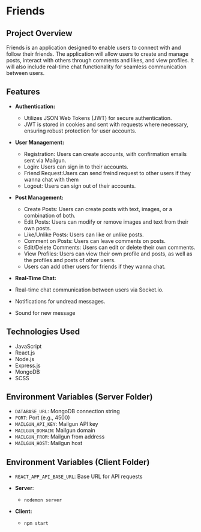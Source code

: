 # Friends

## Project Overview

Friends is an application designed to enable users to connect with and follow their friends. The application will allow users to create and manage posts, interact with others through comments and likes, and view profiles. It will also include real-time chat functionality for seamless communication between users.

## Features

- **Authentication:**
  - Utilizes JSON Web Tokens (JWT) for secure authentication.
  - JWT is stored in cookies and sent with requests where necessary, ensuring   robust protection for user accounts.
  
- **User Management:**

  - Registration: Users can create accounts, with confirmation emails sent via Mailgun.
  - Login: Users can sign in to their accounts.
  - Friend Request:Users can send freind request to other users if they wanna chat with them
  - Logout: Users can sign out of their accounts.

- **Post Management:**

  - Create Posts: Users can create posts with text, images, or a combination of both.
  - Edit Posts: Users can modify or remove images and text from their own posts.
  - Like/Unlike Posts: Users can like or unlike posts.
  - Comment on Posts: Users can leave comments on posts.
  - Edit/Delete Comments: Users can edit or delete their own comments.
  - View Profiles: Users can view their own profile and posts, as well as the profiles and posts of other users.
  - Users can add other users for friends if they wanna chat.

- **Real-Time Chat:**

- Real-time chat communication between users via Socket.io.
- Notifications for undread messages.
- Sound for new message

## Technologies Used

- JavaScript
- React.js
- Node.js
- Express.js
- MongoDB
- SCSS

## Environment Variables (Server Folder)

- `DATABASE_URL`: MongoDB connection string  
- `PORT`: Port (e.g., 4500)
- `MAILGUN_API_KEY`: Mailgun API key
- `MAILGUN_DOMAIN`: Mailgun domain
- `MAILGUN_FROM`: Mailgun from address
- `MAILGUN_HOST`: Mailgun host

## Environment Variables (Client Folder)

- `REACT_APP_API_BASE_URL`: Base URL for API requests

- **Server**:
  - `nodemon server`
- **Client:**
  - `npm start`
